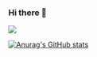 ### Hi there 👋

<!--
**dazinator/dazinator** is a ✨ _special_ ✨ repository because its `README.md` (this file) appears on your GitHub profile.

Here are some ideas to get you started:

- 🔭 I’m currently working on ...
- 🌱 I’m currently learning ...
- 👯 I’m looking to collaborate on ...
- 🤔 I’m looking for help with ...
- 💬 Ask me about ...
- 📫 How to reach me: ...
- 😄 Pronouns: ...
- ⚡ Fun fact: ...
-->

<img
  src="https://cr-ss-service.azurewebsites.net/api/ScreenShot?widget=summary&username=dazinator&badges=2&show-avatar=false&style=--header-bg-color:%23000;--border-radius:10px"
/>

[![Anurag's GitHub stats](https://github-readme-stats.vercel.app/api?username=dazinator&count_private=true&theme=radical)](https://github.com/anuraghazra/github-readme-stats)
